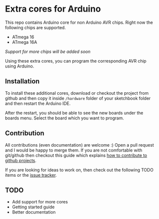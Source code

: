 Extra cores for Arduino
=======================

This repo contains Arduino core for non Arduino AVR chips. Right now the following chips are supported.

- ATmega 16
- ATmega 16A

_Support for more chips will be added soon_

Using these extra cores, you can program the corresponding AVR chip using Arduino.

Installation
-------------

To install these additional cores, download or checkout the project from github and then copy it inside `/hardware` folder of your sketchbook folder and then restart the Arduino IDE.

After the restart, you should be able to see the new boards under the boards menu. Select the board which you want to program.

Contribution
-------------

All contributions (even documentation) are welcome :) Open a pull request and I would be happy to merge them. If you are not comfortable with git/github then checkout this guide which explains [how to contribute to github projects](http://sudarmuthu.com/blog/contributing-to-project-hosted-in-github).

If you are looking for ideas to work on, then check out the following TODO items or the [issue tracker](https://github.com/sudar/arduino-extra-cores/issues).

TODO
----

- Add support for more cores
- Getting started guide
- Better documentation
